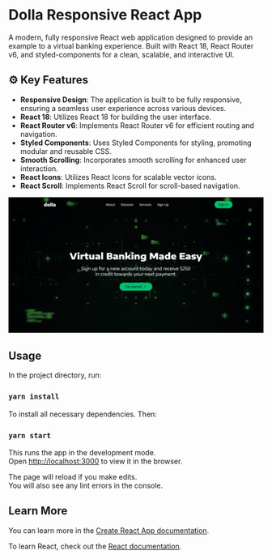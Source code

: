 # Dolla Responsive React App

A modern, fully responsive React web application designed to provide an example to a virtual banking experience. Built with React 18, React Router v6, and styled-components for a clean, scalable, and interactive UI.


## ⚙️ Key Features
- **Responsive Design**: The application is built to be fully responsive, ensuring a seamless user experience across various devices.
- **React 18**: Utilizes React 18 for building the user interface.
- **React Router v6**: Implements React Router v6 for efficient routing and navigation.
- **Styled Components**: Uses Styled Components for styling, promoting modular and reusable CSS.
- **Smooth Scrolling**: Incorporates smooth scrolling for enhanced user interaction.
- **React Icons**: Utilizes React Icons for scalable vector icons.
- **React Scroll**: Implements React Scroll for scroll-based navigation.

![img.png](src/images/example.png)

## Usage

In the project directory, run:

### `yarn install`

To install all necessary dependencies. Then:

### `yarn start`

This runs the app in the development mode.\
Open [http://localhost:3000](http://localhost:3000) to view it in the browser.

The page will reload if you make edits.\
You will also see any lint errors in the console.

## Learn More

You can learn more in the [Create React App documentation](https://facebook.github.io/create-react-app/docs/getting-started).

To learn React, check out the [React documentation](https://reactjs.org/).

